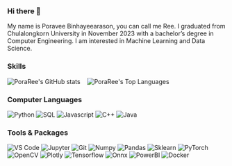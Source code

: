 ### Hi there 👋
My name is Poravee Binhayeearason, you can call me Ree. I graduated from Chulalongkorn University in November 2023 with a bachelor’s degree in Computer Engineering. I am interested in Machine Learning and Data Science.

### Skills

<div style="display: flex; flex-direction: column; gap: 16px">
    <div style="display: flex; gap: 16px; align-items: flex-end">
        <img src="https://github-readme-stats.vercel.app/api?username=PoraRee&show_icons=true&theme=dark" alt="PoraRee's GitHub stats">
        <img src="https://github-readme-stats.vercel.app/api/top-langs/?username=PoraRee&layout=compact&theme=dark" alt="PoraRee's Top Languages">
    </div>
</div>

### Computer Languages

<span>
    <img src="https://img.shields.io/badge/Python-3776AB?style=for-the-badge&logo=python&logoColor=white" alt="Python">
    <img src="https://img.shields.io/badge/SQL-4479A1?style=for-the-badge&logo=mysql&logoColor=white" alt="SQL">
    <img src="https://img.shields.io/badge/JavaScript-323330?style=for-the-badge&logo=javascript&logoColor=F7DF1E" alt="Javascript">
    <img src="https://img.shields.io/badge/C%2B%2B-00599C?style=for-the-badge&logo=c%2B%2B&logoColor=white" alt="C++">
    <img src="https://img.shields.io/badge/Java-ED8B00?style=for-the-badge&logo=openjdk&logoColor=white" alt="Java">
</span>

### Tools & Packages

<span>
    <img src="https://img.shields.io/badge/VSCode-007ACC?style=for-the-badge&logo=visualstudiocode&logoColor=white" alt="VS Code">
    <img src="https://img.shields.io/badge/Jupyter-F37626?style=for-the-badge&logo=jupyter&logoColor=white" alt="Jupyter">
    <img src="https://img.shields.io/badge/Git-F05032?style=for-the-badge&logo=git&logoColor=white" alt="Git">
    <img src="https://img.shields.io/badge/Numpy-013243?style=for-the-badge&logo=numpy&logoColor=white" alt="Numpy">
    <img src="https://img.shields.io/badge/Pandas-150458?style=for-the-badge&logo=pandas&logoColor=white" alt="Pandas">
    <img src="https://img.shields.io/badge/Sklearn-F7931E?style=for-the-badge&logo=scikit-learn&logoColor=white" alt="Sklearn">
    <img src="https://img.shields.io/badge/PyTorch-EE4C2C?style=for-the-badge&logo=pytorch&logoColor=white" alt="PyTorch">
    <img src="https://img.shields.io/badge/OpenCV-5C3EE8?style=for-the-badge&logo=opencv&logoColor=white" alt="OpenCV">
    <img src="https://img.shields.io/badge/Plotly-3F4F75?style=for-the-badge&logo=plotly&logoColor=white" alt="Plotly">
    <img src="https://img.shields.io/badge/Tensorflow-FF6F00?style=for-the-badge&logo=tensorflow&logoColor=white" alt="Tensorflow">
    <img src="https://img.shields.io/badge/Onnx-005CED?style=for-the-badge&logo=onnx&logoColor=white" alt="Onnx">
    <img src="https://img.shields.io/badge/PowerBI-F2C811?style=for-the-badge&logo=powerbi&logoColor=black" alt="PowerBI">
    <img src="https://img.shields.io/badge/Docker-2496ED?style=for-the-badge&logo=docker&logoColor=white" alt="Docker">
</span>
